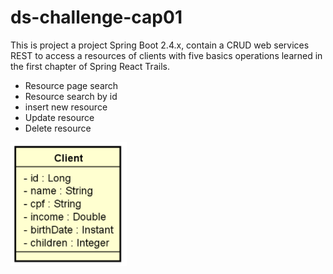 # ds-challenge-cap01

This is project a project Spring Boot 2.4.x, contain a CRUD web services REST to access a resources of clients with five basics operations learned in the first chapter of Spring React Trails.
- Resource page search
- Resource search by id
- insert new resource
- Update resource
- Delete resource

<img src="https://raw.githubusercontent.com/felipeschirmann/ds-challenge-cap01/main/assets/images/uml.png"/>
